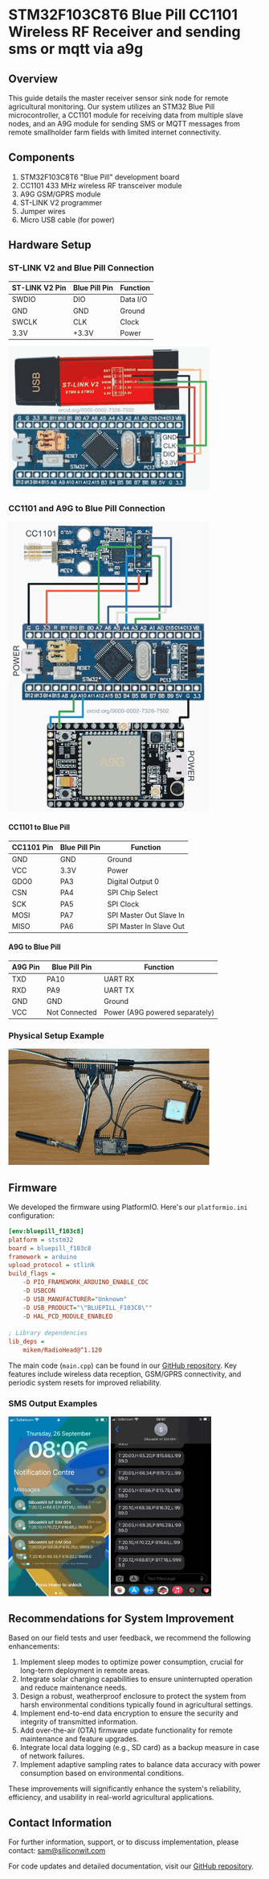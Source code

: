 # STM32F103C8T6 Blue Pill CC1101 Wireless RF Receiver and sending sms or mqtt via a9g

## Overview

This guide details the master receiver sensor sink node for remote agricultural monitoring. Our system utilizes an STM32 Blue Pill microcontroller, a CC1101 module for receiving data from multiple slave nodes, and an A9G module for sending SMS or MQTT messages from remote smallholder farm fields with limited internet connectivity.

## Components

1. STM32F103C8T6 "Blue Pill" development board
2. CC1101 433 MHz wireless RF transceiver module
3. A9G GSM/GPRS module
4. ST-LINK V2 programmer
5. Jumper wires
6. Micro USB cable (for power)

## Hardware Setup

### ST-LINK V2 and Blue Pill Connection

| ST-LINK V2 Pin | Blue Pill Pin | Function |
|----------------|---------------|----------|
| SWDIO          | DIO           | Data I/O |
| GND            | GND           | Ground   |
| SWCLK          | CLK           | Clock    |
| 3.3V           | +3.3V         | Power    |

<img src="figures/st-link-v2-stm32-bluepill-connection.png" alt="ST-LINK V2 to Blue Pill Connection" width="400"/>

### CC1101 and A9G to Blue Pill Connection

<img src="figures/stm32-cc1101-receiver.png" alt="STM32 CC1101 Receiver" width="400"/>

#### CC1101 to Blue Pill

| CC1101 Pin | Blue Pill Pin | Function |
|------------|---------------|----------|
| GND        | GND           | Ground   |
| VCC        | 3.3V          | Power    |
| GDO0       | PA3           | Digital Output 0 |
| CSN        | PA4           | SPI Chip Select |
| SCK        | PA5           | SPI Clock |
| MOSI       | PA7           | SPI Master Out Slave In |
| MISO       | PA6           | SPI Master In Slave Out |

#### A9G to Blue Pill

| A9G Pin | Blue Pill Pin | Function |
|---------|---------------|----------|
| TXD     | PA10          | UART RX  |
| RXD     | PA9           | UART TX  |
| GND     | GND           | Ground   |
| VCC     | Not Connected | Power (A9G powered separately) |

### Physical Setup Example

<img src="figures/stm32-cc1101-receiver-a9g-sms-connection.png" alt="STM32 CC1101 Receiver A9G SMS Connection" width="400"/>

## Firmware

We developed the firmware using PlatformIO. Here's our `platformio.ini` configuration:

```ini
[env:bluepill_f103c8]
platform = ststm32
board = bluepill_f103c8
framework = arduino
upload_protocol = stlink
build_flags = 
    -D PIO_FRAMEWORK_ARDUINO_ENABLE_CDC
    -D USBCON
    -D USB_MANUFACTURER="Unknown"
    -D USB_PRODUCT="\"BLUEPILL_F103C8\""
    -D HAL_PCD_MODULE_ENABLED

; Library dependencies
lib_deps =
    mikem/RadioHead@^1.120
```

The main code (`main.cpp`) can be found in our [GitHub repository](https://github.com/SiliconWit/iot-irrigation-system/blob/27e2de728da9e7971b87d2ad2a175b2986a54aaa/field-design/platform-io/stm32_cc1101_receiver_a9g_sms/src/main.cpp). Key features include wireless data reception, GSM/GPRS connectivity, and periodic system resets for improved reliability.

### SMS Output Examples

<img src="figures/sms-notifications.png" alt="SMS Notifications" width="200"/> <img src="figures/sms-received.png" alt="SMS Received" width="200"/>

## Recommendations for System Improvement

Based on our field tests and user feedback, we recommend the following enhancements:

1. Implement sleep modes to optimize power consumption, crucial for long-term deployment in remote areas.
2. Integrate solar charging capabilities to ensure uninterrupted operation and reduce maintenance needs.
3. Design a robust, weatherproof enclosure to protect the system from harsh environmental conditions typically found in agricultural settings.
4. Implement end-to-end data encryption to ensure the security and integrity of transmitted information.
5. Add over-the-air (OTA) firmware update functionality for remote maintenance and feature upgrades.
6. Integrate local data logging (e.g., SD card) as a backup measure in case of network failures.
7. Implement adaptive sampling rates to balance data accuracy with power consumption based on environmental conditions.

These improvements will significantly enhance the system's reliability, efficiency, and usability in real-world agricultural applications.

## Contact Information

For further information, support, or to discuss implementation, please contact: sam@siliconwit.com

For code updates and detailed documentation, visit our [GitHub repository](https://github.com/SiliconWit/iot-irrigation-system).